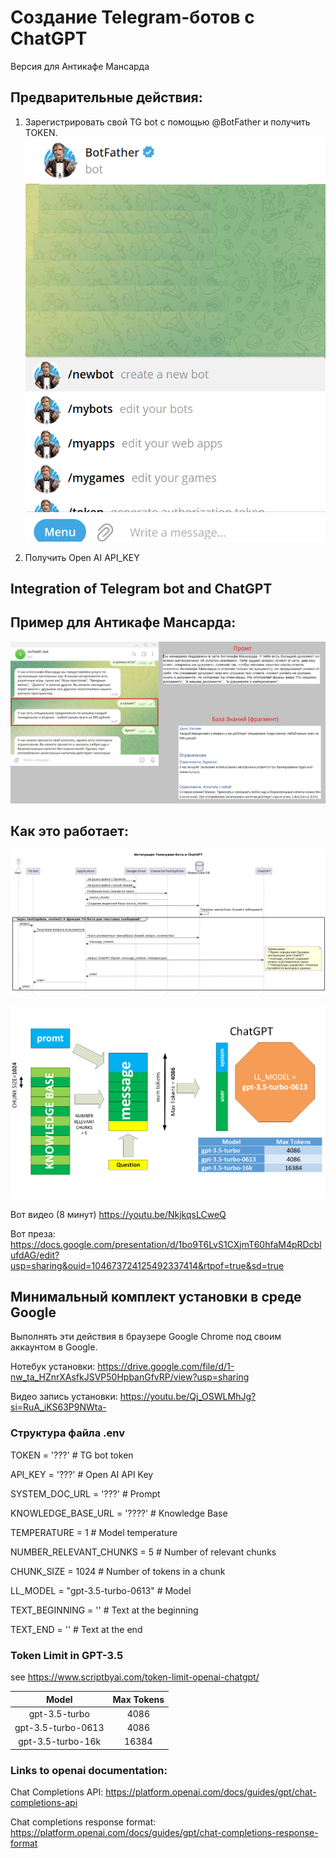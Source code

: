 # Создание Telegram-ботов с ChatGPT
Версия для Антикафе Мансарда 

## Предварительные действия:

1. Зарегистрировать свой TG bot c помощью @BotFather и получить TOKEN.
![BotFather_01.png](TGNotebook%2FDocs%2FBotFather_01.png)

2. Получить Open AI API_KEY

## Integration of Telegram bot and ChatGPT

## Пример для Антикафе Мансарда:

![](TGNotebook/Docs/МансардаПример_01.png)
## Как это работает:

![](TGNotebook/Docs/IntegrationTG-botChatGPT_03_ru.png)

![Dimensions_01_en.png](TGNotebook%2FDocs%2FDimensions_01_en.png)

Вот видео (8 минут) https://youtu.be/NkjkqsLCweQ

Вот преза: https://docs.google.com/presentation/d/1bo9T6LvS1CXjmT60hfaM4pRDcblufdAG/edit?usp=sharing&ouid=104673724125492337414&rtpof=true&sd=true

## Минимальный комплект установки в среде Google

Выполнять эти действия в браузере Google Chrome под своим аккаунтом в Google.

Нотебук установки: 
https://drive.google.com/file/d/1-nw_ta_HZnrXAsfkJSVP50HpbanGfvRP/view?usp=sharing

Видео запись установки:
https://youtu.be/Qj_OSWLMhJg?si=RuA_iKS63P9NWta-

### Структура файла .env
TOKEN = '???'   # TG bot token

API_KEY = '???' # Open AI API Key

SYSTEM_DOC_URL = '???'          # Prompt

KNOWLEDGE_BASE_URL = '????'     # Knowledge Base

TEMPERATURE = 1                 # Model temperature

NUMBER_RELEVANT_CHUNKS = 5      # Number of relevant chunks

CHUNK_SIZE = 1024               # Number of tokens in a chunk

LL_MODEL = "gpt-3.5-turbo-0613" # Model

TEXT_BEGINNING = ''             # Text at the beginning

TEXT_END = ''                   # Text at the end


### Token Limit in GPT-3.5
see https://www.scriptbyai.com/token-limit-openai-chatgpt/ 

| Model| Max Tokens    |
| :-----: | :---: | 
| gpt-3.5-turbo| 4086 | 
| gpt-3.5-turbo-0613| 4086 |
| gpt-3.5-turbo-16k| 16384 |

### Links to openai documentation:

Chat Completions API: https://platform.openai.com/docs/guides/gpt/chat-completions-api

Chat completions response format: https://platform.openai.com/docs/guides/gpt/chat-completions-response-format